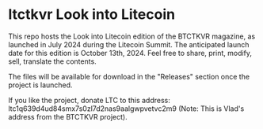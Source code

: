 # ltctkvr Look into Litecoin

This repo hosts the Look into Litecoin edition of the BTCTKVR magazine, as launched in July 2024 during the Litecoin Summit. The anticipated launch date for this edition is October 13th, 2024. Feel free to share, print, modify, sell, translate the contents.

The files will be available for download in the "Releases" section once the project is launched.

If you like the project, donate LTC to this address: ltc1q639d4ud84smx7s0zl7d2nas9aalgwpvetvc2m9 (Note: This is Vlad's address from the BTCTKVR project).
